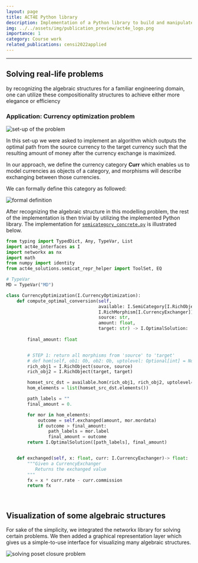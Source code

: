```yaml
---
layout: page
title: ACT4E Python library
description: Implementation of a Python library to build and manipulate different basic algebraic structures taught in the class applied category theory for engineers.
img: ../../assets/img/publication_preview/act4e_logo.png
importance: 1
category: Course work
related_publications: censi2022applied
---
```


---

## Solving real-life problems

by recognizing the algebraic structures for a familiar engineering domain, one can utilize these compositionality structures to achieve either more elegance or efficiency

### Application: Currency optimization problem

![set-up of the problem](../../assets/img/projects/act4e/currencyOpt.png)

In this set-up we were asked to implement an algorithm which outputs the optimal path from the source currency to the target currency such that the resulting amount of money after the currency exchange is maximized.

In our approach, we define the currency category **Curr** which enables us to model currencies as objects of a category, and morphisms will describe exchanging between those currencies.

We can formally define this category as followed:

![formal definition](../../assets/img/projects/act4e/currCat.png)

After recognizing the algebraic structure in this modelling problem, the rest of the implementation is then trivial by utilizing the implemented Python library. The implementation for [`semicategory_concrete.py`](https://github.com/youwuyou/act4e-spring2022-exercises-youwuyou/blob/alphubel-prod/src/act4e_solutions/semicategory_concrete.py) is illustrated below.

```python
from typing import TypedDict, Any, TypeVar, List
import act4e_interfaces as I
import networkx as nx
import math
from numpy import identity
from act4e_solutions.semicat_repr_helper import ToolSet, EQ

# TypeVar
MD = TypeVar("MD")

class CurrencyOptimization(I.CurrencyOptimization):
    def compute_optimal_conversion(self,
                                   available: I.SemiCategory[I.RichObject[str],
                                   I.RichMorphism[I.CurrencyExchanger]],
                                   source: str,
                                   amount: float,
                                   target: str) -> I.OptimalSolution:
        
        final_amount: float


        # STEP 1: return all morphisms from 'source' to 'target'
        # def hom(self, ob1: Ob, ob2: Ob, uptolevel: Optional[int] = None) -> I.EnumerableSet[Mor]:
        rich_obj1 = I.RichObject(source, source)
        rich_obj2 = I.RichObject(target, target)

        homset_src_dst = available.hom(rich_obj1, rich_obj2, uptolevel=1)
        hom_elements = list(homset_src_dst.elements())

        path_labels = ""
        final_amount = 0.

        for mor in hom_elements:
            outcome = self.exchanged(amount, mor.mordata)
            if outcome > final_amount:
                path_labels = mor.label
                final_amount = outcome
        return I.OptimalSolution([path_labels], final_amount)


    def exchanged(self, x: float, curr: I.CurrencyExchanger)-> float:
        """Given a CurrencyExchanger
           Returns the exchanged value
        """
        fx = x * curr.rate - curr.commission
        return fx
```

<br>

## Visualization of some algebraic structures

For sake of the simplicity, we integrated the networkx library for solving certain problems. We then added a graphical representation layer which gives us a simple-to-use interface for visualizing many algebraic structures.

![solving poset closure problem](../../assets/img/projects/act4e/poset_large_shellpos.png)
